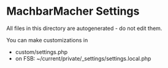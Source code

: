# MachbarMacher Settings

All files in this directory are autogenerated - do not edit them.

You can make customizations in
* custom/settings.php
* on FSB: ~/current/private/_settings/settings.local.php

